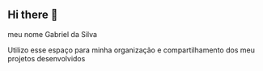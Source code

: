 ## Hi there 👋
meu nome Gabriel da Silva
<!--
**Gabexz/Gabexz** is a ✨ _special_ ✨ repository because its `README.md` (this file) appears on your GitHub profile.
estou estudando no alura
Here are some ideas to get you started:
estou me desenvolvendo na linguagem javacript
- 🔭 I’m currently working on ...
- 🌱 I’m currently learning ...
- 👯 I’m looking to collaborate on ...
- 🤔 I’m looking for help with ...
- 💬 Ask me about ...
- 📫 How to reach me: ...
- 😄 Pronouns: ...
- ⚡ Fun fact: ...
-->
Utilizo esse espaço para minha organização e compartilhamento dos meu projetos desenvolvidos
